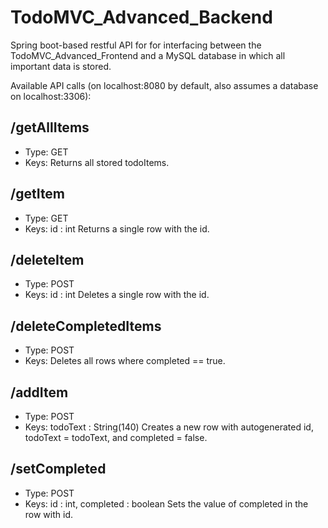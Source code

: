 # TodoMVC_Advanced_Backend
Spring boot-based restful API for for interfacing between the TodoMVC_Advanced_Frontend and a MySQL database in which all important data is stored.

Available API calls (on localhost:8080 by default, also assumes a database on localhost:3306):

## /getAllItems
- Type: GET
- Keys:
Returns all stored todoItems.

## /getItem
- Type: GET
- Keys: id : int
Returns a single row with the id.

## /deleteItem
- Type: POST
- Keys: id : int
Deletes a single row with the id.

## /deleteCompletedItems
- Type: POST
- Keys: 
Deletes all rows where completed == true.

## /addItem
- Type: POST
- Keys: todoText : String(140)
Creates a new row with autogenerated id, todoText = todoText, and completed = false.

## /setCompleted
- Type: POST
- Keys: id : int, completed : boolean
Sets the value of completed in the row with id.
